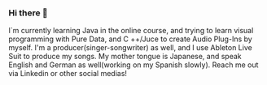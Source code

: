 ### Hi there 👋

<!--
**chizuru-nina-yamauchi/chizuru-nina-yamauchi** is a ✨ _special_ ✨ repository because its `README.md` (this file) appears on your GitHub profile.

Here are some ideas to get you started:

- 🔭 I’m currently working on ...
- 🌱 I’m currently learning ...
- 👯 I’m looking to collaborate on ...
- 🤔 I’m looking for help with ...
- 💬 Ask me about ...
- 📫 How to reach me: ...
- 😄 Pronouns: ...
- ⚡ Fun fact: ...
-->

I`m currently learning Java in the online course, and trying to learn visual programming with Pure Data, and C ++/Juce to create Audio Plug-Ins by myself.
I'm a producer(singer-songwriter) as well, and I use Ableton Live Suit to produce my songs.
My mother tongue is Japanese, and speak English and German as well(working on my Spanish slowly).
Reach me out via Linkedin or other social medias!
